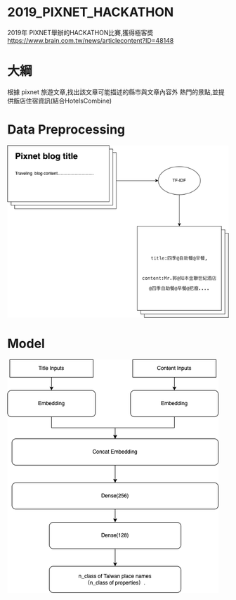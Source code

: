 # 2019_PIXNET_HACKATHON
2019年 PIXNET舉辦的HACKATHON比賽,獲得極客奬
https://www.brain.com.tw/news/articlecontent?ID=48148
# 大綱
根據 pixnet 旅遊文章,找出該文章可能描述的縣市與文章內容外
熱門的景點,並提供飯店住宿資訊(結合HotelsCombine)

# Data Preprocessing
![screenshot](images/pixnet%20data%20preprocessing.png)

# Model
![screenshot](images/pixnet%20models.png)